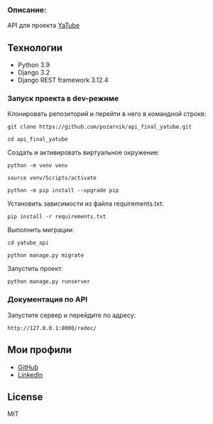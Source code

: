 ### Описание:

API для проекта [YaTube](https://github.com/pozarnik/yatube)

## Технологии

- Python 3.9
- Django 3.2
- Django REST framework 3.12.4

### Запуск проекта в dev-режиме

Клонировать репозиторий и перейти в него в командной строке:

```
git clone https://github.com/pozarnik/api_final_yatube.git
```

```
cd api_final_yatube
```

Cоздать и активировать виртуальное окружение:

```
python -m venv venv
```

```
source venv/Scripts/activate
```

```
python -m pip install --upgrade pip
```

Установить зависимости из файла requirements.txt:

```
pip install -r requirements.txt
```

Выполнить миграции:

```
cd yatube_api
```

```
python manage.py migrate
```

Запустить проект:

```
python manage.py runserver
```

### Документация по API

Запустите сервер и перейдите по адресу:

```
http://127.0.0.1:8000/redoc/
```

## Мои профили

- [GitHub](https://github.com/pozarnik/)
- [LinkedIn](https://www.linkedin.com/in/alekseyevich-ivan/)

## License

MIT
